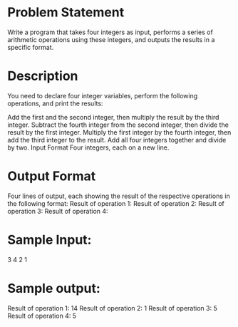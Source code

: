 # Problem Statement
Write a program that takes four integers as input, performs a series of arithmetic operations using these integers, and outputs the results in a specific format.

# Description
You need to declare four integer variables, perform the following operations, and print the results:

Add the first and the second integer, then multiply the result by the third integer.
Subtract the fourth integer from the second integer, then divide the result by the first integer.
Multiply the first integer by the fourth integer, then add the third integer to the result.
Add all four integers together and divide by two.
Input Format
Four integers, each on a new line.

# Output Format
Four lines of output, each showing the result of the respective operations in the following format:
Result of operation 1: <result>
Result of operation 2: <result>
Result of operation 3: <result>
Result of operation 4: <result>

# Sample Input:
3
4
2
1

# Sample output:
Result of operation 1: 14
Result of operation 2: 1
Result of operation 3: 5
Result of operation 4: 5
